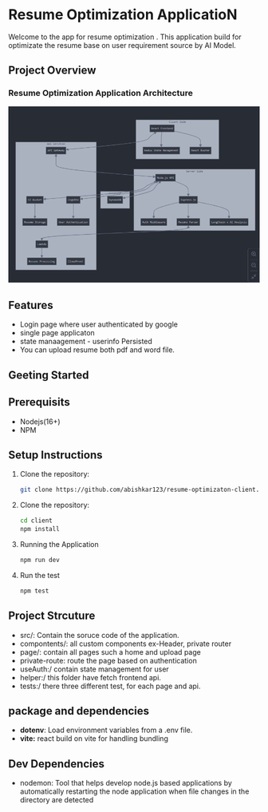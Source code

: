 # Resume Optimization ApplicatioN
Welcome to the app for resume optimization . This application build for optimizate the resume base on user requirement source by AI Model.

## Project Overview 

### Resume Optimization Application Architecture 
![Alt Text](./src/assets/resume-op.png)

## Features 
- Login page where user authenticated by google
- single page applicaton 
- state manaagement - userinfo Persisted
- You can upload resume both pdf and word file.

## Geeting Started
## Prerequisits 
- Nodejs(16+)
- NPM

## Setup Instructions
1. Clone the repository:

   ```bash
   git clone https://github.com/abishkar123/resume-optimizaton-client.git
   
   ```
2. Clone the repository:
   ```bash
   cd client
   npm install
   ```

3. Running the Application 
   ```bash
   npm run dev 
   ```
4. Run the test
   ```bash
   npm test
   ```

## Project Strcuture 

- src/: Contain the soruce code of the application.
 - compontents/:  all custom components ex-Header, private router
 - page/: contain all pages such a home and upload page
 - private-route: route the page based on authentication
 - useAuth:/ contain state management for user
 - helper:/ this folder have fetch frontend api.
 - tests:/ there three different test, for each page and api.

 ## package and dependencies
 - **dotenv**: Load environment variables from a .env file.
 - **vite:** react build on vite for handling bundling 

 ## Dev Dependencies
- nodemon: Tool that helps develop node.js based applications by automatically restarting the node application when file changes in the directory are detected
  